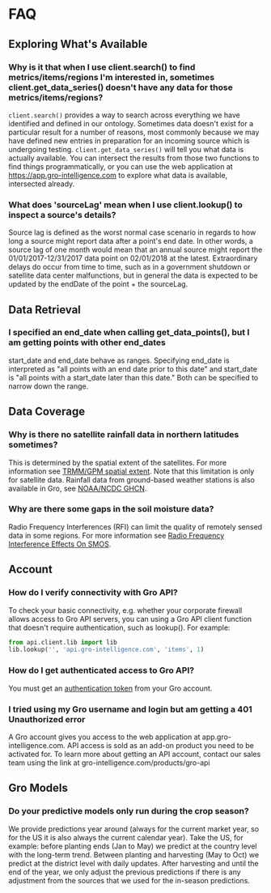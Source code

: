 # FAQ

## Exploring What's Available

### Why is it that when I use client.search() to find metrics/items/regions I'm interested in, sometimes client.get_data_series() doesn't have any data for those metrics/items/regions?

`client.search()` provides a way to search across everything we have identified and defined in our ontology. Sometimes data doesn't exist for a particular result for a number of reasons, most commonly because we may have defined new entries in preparation for an incoming source which is undergoing testing. `client.get_data_series()` will tell you what data is actually available. You can intersect the results from those two functions to find things programmatically, or you can use the web application at <https://app.gro-intelligence.com> to explore what data is available, intersected already.

### What does 'sourceLag' mean when I use client.lookup() to inspect a source's details?

Source lag is defined as the worst normal case scenario in regards to how long a source might report data after a point's end date. In other words, a source lag of one month would mean that an annual source might report the 01/01/2017-12/31/2017 data point on 02/01/2018 at the latest. Extraordinary delays do occur from time to time, such as in a government shutdown or satellite data center malfunctions, but in general the data is expected to be updated by the endDate of the point + the sourceLag.

## Data Retrieval

### I specified an end_date when calling get_data_points(), but I am getting points with other end_dates

start_date and end_date behave as ranges. Specifying end_date is interpreted as "all points with an end date prior to this date" and start_date is "all points with a start_date later than this date." Both can be specified to narrow down the range.

## Data Coverage

### Why is there no satellite rainfall data in northern latitudes sometimes?

This is determined by the spatial extent of the satellites. For more information see [TRMM/GPM spatial extent](other#trmm-and-gpm-spatial-extents). Note that this limitation is only for satellite data. Rainfall data from ground-based weather stations is also available in Gro, see [NOAA/NCDC GHCN](https://app.gro-intelligence.com/dictionary/sources/22).

### Why are there some gaps in the soil moisture data?

Radio Frequency Interferences (RFI) can limit the quality of remotely sensed data in some regions. For more information see [Radio Frequency Interference Effects On SMOS](other#radio-frequency-interference-effects-on-smos).

## Account

### How do I verify connectivity with Gro API?

To check your basic connectivity, e.g. whether your corporate firewall allows access to Gro API servers, you can using a Gro API client function that doesn't require authentication, such as lookup(). For example:

```py
from api.client.lib import lib
lib.lookup('', 'api.gro-intelligence.com', 'items', 1)
```

### How do I get authenticated access to Gro API?

You must get an [authentication token](authentication#retrieving-a-token) from your Gro account.

### I tried using my Gro username and login but am getting a 401 Unauthorized error

A Gro account gives you access to the web application at app.gro-intelligence.com. API access is sold as an add-on product you need to be activated for. To learn more about getting an API account, contact our sales team using the link at gro-intelligence.com/products/gro-api

## Gro Models

### Do your predictive models only run during the crop season?

We provide predictions year around (always for the current market year, so for the US it is also always the current calendar year). Take the US, for example: before planting ends (Jan to May) we predict at the country level with the long-term trend. Between planting and harvesting (May to Oct) we predict at the district level with daily updates. After harvesting and until the end of the year, we only adjust the previous predictions if there is any adjustment from the sources that we used for the in-season predictions.
